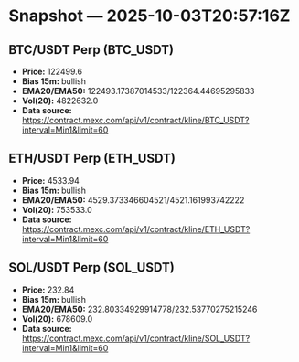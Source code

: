 # Snapshot — 2025-10-03T20:57:16Z

## BTC/USDT Perp (BTC_USDT)
- **Price:** 122499.6
- **Bias 15m:** bullish
- **EMA20/EMA50:** 122493.17387014533/122364.44695295833
- **Vol(20):** 4822632.0
- **Data source:** https://contract.mexc.com/api/v1/contract/kline/BTC_USDT?interval=Min1&limit=60

## ETH/USDT Perp (ETH_USDT)
- **Price:** 4533.94
- **Bias 15m:** bullish
- **EMA20/EMA50:** 4529.373346604521/4521.161993742222
- **Vol(20):** 753533.0
- **Data source:** https://contract.mexc.com/api/v1/contract/kline/ETH_USDT?interval=Min1&limit=60

## SOL/USDT Perp (SOL_USDT)
- **Price:** 232.84
- **Bias 15m:** bullish
- **EMA20/EMA50:** 232.80334929914778/232.53770275215246
- **Vol(20):** 678609.0
- **Data source:** https://contract.mexc.com/api/v1/contract/kline/SOL_USDT?interval=Min1&limit=60
